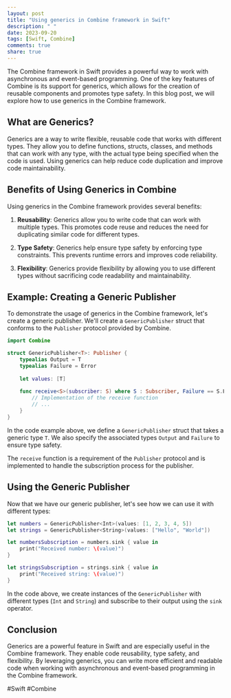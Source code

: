```yaml
---
layout: post
title: "Using generics in Combine framework in Swift"
description: " "
date: 2023-09-20
tags: [Swift, Combine]
comments: true
share: true
---
```


The Combine framework in Swift provides a powerful way to work with asynchronous and event-based programming. One of the key features of Combine is its support for generics, which allows for the creation of reusable components and promotes type safety. In this blog post, we will explore how to use generics in the Combine framework.

## What are Generics?

Generics are a way to write flexible, reusable code that works with different types. They allow you to define functions, structs, classes, and methods that can work with any type, with the actual type being specified when the code is used. Using generics can help reduce code duplication and improve code maintainability.

## Benefits of Using Generics in Combine

Using generics in the Combine framework provides several benefits:

1. **Reusability**: Generics allow you to write code that can work with multiple types. This promotes code reuse and reduces the need for duplicating similar code for different types.

2. **Type Safety**: Generics help ensure type safety by enforcing type constraints. This prevents runtime errors and improves code reliability.

3. **Flexibility**: Generics provide flexibility by allowing you to use different types without sacrificing code readability and maintainability.

## Example: Creating a Generic Publisher

To demonstrate the usage of generics in the Combine framework, let's create a generic publisher. We'll create a `GenericPublisher` struct that conforms to the `Publisher` protocol provided by Combine.

```swift
import Combine

struct GenericPublisher<T>: Publisher {
    typealias Output = T
    typealias Failure = Error
    
    let values: [T]
    
    func receive<S>(subscriber: S) where S : Subscriber, Failure == S.Failure, Output == S.Input {
        // Implementation of the receive function
        // ...
    }
}
```

In the code example above, we define a `GenericPublisher` struct that takes a generic type `T`. We also specify the associated types `Output` and `Failure` to ensure type safety.

The `receive` function is a requirement of the `Publisher` protocol and is implemented to handle the subscription process for the publisher.

## Using the Generic Publisher

Now that we have our generic publisher, let's see how we can use it with different types:

```swift
let numbers = GenericPublisher<Int>(values: [1, 2, 3, 4, 5])
let strings = GenericPublisher<String>(values: ["Hello", "World"])

let numbersSubscription = numbers.sink { value in
    print("Received number: \(value)")
}

let stringsSubscription = strings.sink { value in
    print("Received string: \(value)")
}
```

In the code above, we create instances of the `GenericPublisher` with different types (`Int` and `String`) and subscribe to their output using the `sink` operator.

## Conclusion

Generics are a powerful feature in Swift and are especially useful in the Combine framework. They enable code reusability, type safety, and flexibility. By leveraging generics, you can write more efficient and readable code when working with asynchronous and event-based programming in the Combine framework.

#Swift #Combine